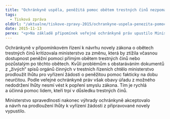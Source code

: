 ```yaml
---
title: "Ochránkyně uspěla, peněžitá pomoc obětem trestných činů nezpomalí"
tags:
  - Tisková zpráva
oldUrl: "/aktualne/tiskove-zpravy-2015/ochrankyne-uspela-penezita-pomoc-obetem-trestnych-cinu-nezpomali"
date: 2015-11-13
perex: "<p>Na základě připomínek veřejné ochránkyně práv upustilo Ministerstvo spravedlnosti od návrhu prodloužit lhůtu pro posouzení žádostí obětí trestných činů o peněžitou pomoc.</p>"
---
```


<!-- imported from the old website -->

<p>Ochránkyně v připomínkovém řízení k návrhu novely zákona o obětech trestných činů kritizovala ministerstvo za změnu, která by ztížila včasnou dostupnost peněžní pomoci přímým obětem trestných činů nebo pozůstalým po těchto obětech. Kvůli problémům s obstaráváním dokumentů z „živých“ spisů orgánů činných v trestních řízeních chtělo ministerstvo prodloužit lhůtu pro vyřízení žádosti o peněžitou pomoc fakticky na dobu neurčitou. Podle veřejné ochránkyně práv však obavy úřadu z možného nedodržení lhůty nesmí vést k popření smyslu zákona. Tím je rychlá a účinná pomoc lidem, kteří trpí v důsledku trestných činů.</p><p> Ministerstvo spravedlnosti nakonec výhrady ochránkyně akceptovalo a návrh na prodloužení lhůty k vyřízení žádosti z připravované novely vypustilo.</p>
